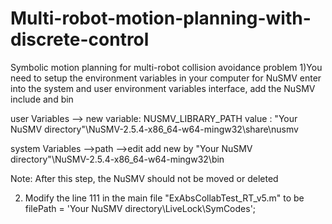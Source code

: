 # Multi-robot-motion-planning-with-discrete-control
Symbolic motion planning for multi-robot collision avoidance problem
1)You need to setup the environment variables in your computer for NuSMV
enter into the system and user environment variables interface, add the NuSMV include and bin

user Variables --> new 
variable: NUSMV_LIBRARY_PATH
value : "Your NuSMV directory"\NuSMV-2.5.4-x86_64-w64-mingw32\share\nusmv

system Variables -->path -->edit
add new by
"Your NuSMV directory"\NuSMV-2.5.4-x86_64-w64-mingw32\bin

Note: After this step, the NuSMV should not be moved or deleted

2) Modify the line 111 in the main file "ExAbsCollabTest_RT_v5.m" to be
filePath = 'Your NuSMV directory\LiveLock\SymCodes';
